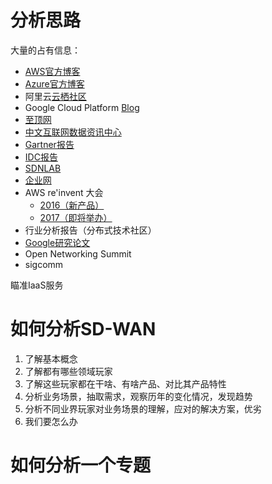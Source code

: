 # 分析思路

大量的占有信息：
- [AWS官方博客](https://aws.amazon.com/cn/blogs/china/)
- [Azure官方博客](https://www.azure.cn/blog/)
- 阿里云[云栖社区](https://yq.aliyun.com/)
- Google Cloud Platform [Blog](https://cloudplatform.googleblog.com/)
- [至顶网](http://www.zhiding.cn/)
- [中文互联网数据资讯中心](http://www.199it.com/)
- [Gartner报告](http://www.gartner.com/technology/home.jsp)
- [IDC报告](https://www.idc.com/)
- [SDNLAB](http://www.sdnlab.com/)
- [企业网](http://www.d1net.com/)
- AWS re'invent 大会
    - [2016（新产品）](https://aws.amazon.com/cn/new/reinvent/)
    - [2017（即将举办）](https://reinvent.awsevents.com/) 
- 行业分析报告（分布式技术社区） 
- [Google研究论文](https://research.google.com/pubs/papers.html)
- Open Networking Summit
- sigcomm

瞄准IaaS服务

# 如何分析SD-WAN

1. 了解基本概念
2. 了解都有哪些领域玩家
3. 了解这些玩家都在干啥、有啥产品、对比其产品特性
4. 分析业务场景，抽取需求，观察历年的变化情况，发现趋势
5. 分析不同业界玩家对业务场景的理解，应对的解决方案，优劣
6. 我们要怎么办

# 如何分析一个专题